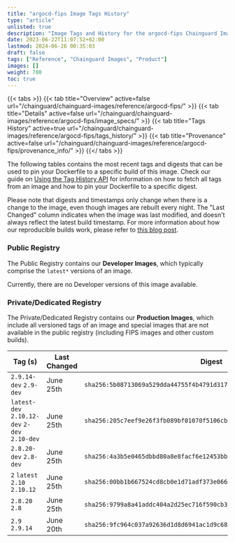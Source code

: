 ```yaml
---
title: "argocd-fips Image Tags History"
type: "article"
unlisted: true
description: "Image Tags and History for the argocd-fips Chainguard Image"
date: 2023-06-22T11:07:52+02:00
lastmod: 2024-06-26 00:35:03
draft: false
tags: ["Reference", "Chainguard Images", "Product"]
images: []
weight: 700
toc: true
---
```


{{< tabs >}}
{{< tab title="Overview" active=false url="/chainguard/chainguard-images/reference/argocd-fips/" >}}
{{< tab title="Details" active=false url="/chainguard/chainguard-images/reference/argocd-fips/image_specs/" >}}
{{< tab title="Tags History" active=true url="/chainguard/chainguard-images/reference/argocd-fips/tags_history/" >}}
{{< tab title="Provenance" active=false url="/chainguard/chainguard-images/reference/argocd-fips/provenance_info/" >}}
{{</ tabs >}}

The following tables contains the most recent tags and digests that can be used to pin your Dockerfile to a specific build of this image. Check our guide on [Using the Tag History API](/chainguard/chainguard-images/using-the-tag-history-api/) for information on how to fetch all tags from an image and how to pin your Dockerfile to a specific digest.

Please note that digests and timestamps only change when there is a change to the image, even though images are rebuilt every night. The "Last Changed" column indicates when the image was last modified, and doesn't always reflect the latest build timestamp. For more information about how our reproducible builds work, please refer to [this blog post](https://www.chainguard.dev/unchained/reproducing-chainguards-reproducible-image-builds).

### Public Registry
The Public Registry contains our **Developer Images**, which typically comprise the `latest*` versions of an image.

Currently, there are no Developer versions of this image available.

### Private/Dedicated Registry
The Private/Dedicated Registry contains our **Production Images**, which include all versioned tags of an image and special images that are not available in the public registry (including FIPS images and other custom builds).

| Tag (s)                                        | Last Changed | Digest                                                                    |
|------------------------------------------------|--------------|---------------------------------------------------------------------------|
|  `2.9.14-dev` `2.9-dev`                        | June 25th    | `sha256:5b08713069a529dda44755f4b4791d317c8b3f38ff9afdf388cbc65b854378b6` |
|  `latest-dev` `2.10.12-dev` `2-dev` `2.10-dev` | June 25th    | `sha256:205c7eef9e26f3fb089bf01070f5106cb07cd3f40bc217c3a1cbb58eaa9a9ea7` |
|  `2.8.20-dev` `2.8-dev`                        | June 25th    | `sha256:4a3b5e0465dbbd80a8e8facf6e12453bbacb4e8e9711954c6fafcfec626e87b2` |
|  `2` `latest` `2.10` `2.10.12`                 | June 25th    | `sha256:00bb1b667524cd8cb0e1d71adf373e066e48689790b38d8803cdfd4cf263ec82` |
|  `2.8.20` `2.8`                                | June 25th    | `sha256:9799a8a41addc404a2d25ec716f590cb38ec24bc031dcd4615072eecaf179f59` |
|  `2.9` `2.9.14`                                | June 20th    | `sha256:9fc964c037a92636d1d8d6941ac1d9c681f914aeb0e2fa755c97100770a7c166` |

